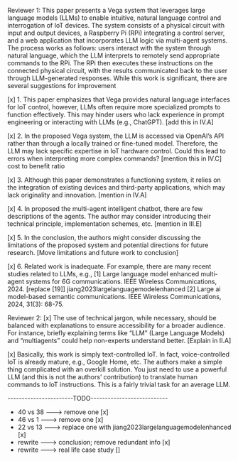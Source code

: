Reviewer 1:
This paper presents a Vega system that leverages large language models (LLMs) to enable intuitive, natural language control and interrogation of IoT devices. The system consists of a physical circuit with input and output devices, a Raspberry Pi (RPi) integrating a control server, and a web application that incorporates LLM logic via multi-agent systems. The process works as follows: users interact with the system through natural language, which the LLM interprets to remotely send appropriate commands to the RPi. The RPi then executes these instructions on the connected physical circuit, with the results communicated back to the user through LLM-generated responses. While this work is significant, there are several suggestions for improvement

[x] 1. This paper emphasizes that Vega provides natural language interfaces for IoT control, however, LLMs often require more specialized prompts to function effectively. This may hinder users who lack experience in prompt engineering or interacting with LLMs (e.g., ChatGPT).
[add this in IV.A]

[x] 2. In the proposed Vega system, the LLM is accessed via OpenAI’s API rather than through a locally trained or fine-tuned model. Therefore, the LLM may lack specific expertise in IoT hardware control. Could this lead to errors when interpreting more complex commands? 
[mention this in IV.C] cost to benefit ratio 

[x] 3. Although this paper demonstrates a functioning system, it relies on the integration of existing devices and third-party applications, which may lack originality and innovation. [mention in IV.A]

[x] 4. In proposed the multi-agent intelligent chatbot, there are few descriptions of the agents. The author may consider introducing their technical principle, implementation schemes, etc. 
[mention in III.E]

[x] 5. In the conclusion, the authors might consider discussing the limitations of the proposed system and potential directions for future research. 
[Move limitations and future work to conclusion]

[x] 6. Related work is inadequate. For example, there are many recent studies related to LLMs, e.g.,
[1] Large language model enhanced multi-agent systems for 6G communications. IEEE Wireless Communications, 2024. [replace [19]] jiang2023largelanguagemodelenhanced
[2] Large ai model-based semantic communications. IEEE Wireless Communications, 2024, 31(3): 68-75.


Reviewer 2:
[x] The use of technical jargon, while necessary, should be balanced with explanations to ensure accessibility for a broader audience. For instance, briefly explaining terms like “LLM” (Large Language Models) and “multiagents” could help non-experts understand better.
[Explain in II.A] 

[x] Basically, this work is simply text-controlled IoT. In fact, voice-controlled IoT is already mature, e.g., Google Home, etc. The authors make a simple thing complicated with an overkill solution. You just need to use a powerful LLM (and this is not the authors’ contribution) to translate human commands to IoT instructions. This is a fairly trivial task for an average LLM.

-----------------------TODO---------------------------
- 40 vs 38 ---> remove one [x]
- 46 vs 1  ---> remove one [x]
- 22 vs 13 ---> replace one with jiang2023largelanguagemodelenhanced [x]
- rewrite  ---> conclusion; remove redundant info [x]
- rewrite  ---> real life case study [] 
